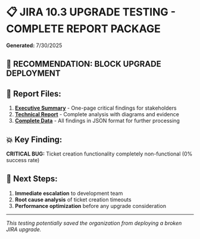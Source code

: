# 📋 JIRA 10.3 UPGRADE TESTING - COMPLETE REPORT PACKAGE

**Generated:** 7/30/2025

## 🚨 **RECOMMENDATION: BLOCK UPGRADE DEPLOYMENT**

## 📁 Report Files:

1. **[Executive Summary](JIRA-10.3-EXECUTIVE-SUMMARY-1753900366716.md)** - One-page critical findings for stakeholders
2. **[Technical Report](JIRA-10.3-TECHNICAL-REPORT-1753900366716.md)** - Complete analysis with diagrams and evidence  
3. **[Complete Data](JIRA-10.3-COMPLETE-DATA-1753900366716.json)** - All findings in JSON format for further processing

## 💥 Key Finding:
**CRITICAL BUG:** Ticket creation functionality completely non-functional (0% success rate)

## 🎯 Next Steps:
1. **Immediate escalation** to development team
2. **Root cause analysis** of ticket creation timeouts
3. **Performance optimization** before any upgrade consideration

---

*This testing potentially saved the organization from deploying a broken JIRA upgrade.*
